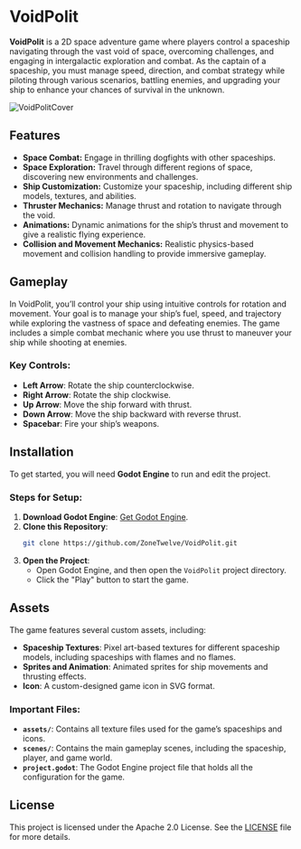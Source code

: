 # VoidPolit

**VoidPolit** is a 2D space adventure game where players control a spaceship navigating through the vast void of space, overcoming challenges, and engaging in intergalactic exploration and combat. As the captain of a spaceship, you must manage speed, direction, and combat strategy while piloting through various scenarios, battling enemies, and upgrading your ship to enhance your chances of survival in the unknown.

![VoidPolitCover](https://github.com/user-attachments/assets/0867f45a-1686-42c2-884a-c484ccf5b32d)

## Features
- **Space Combat:** Engage in thrilling dogfights with other spaceships.
- **Space Exploration:** Travel through different regions of space, discovering new environments and challenges.
- **Ship Customization:** Customize your spaceship, including different ship models, textures, and abilities.
- **Thruster Mechanics:** Manage thrust and rotation to navigate through the void.
- **Animations:** Dynamic animations for the ship’s thrust and movement to give a realistic flying experience.
- **Collision and Movement Mechanics:** Realistic physics-based movement and collision handling to provide immersive gameplay.

## Gameplay
In VoidPolit, you’ll control your ship using intuitive controls for rotation and movement. Your goal is to manage your ship’s fuel, speed, and trajectory while exploring the vastness of space and defeating enemies. The game includes a simple combat mechanic where you use thrust to maneuver your ship while shooting at enemies.

### Key Controls:
- **Left Arrow**: Rotate the ship counterclockwise.
- **Right Arrow**: Rotate the ship clockwise.
- **Up Arrow**: Move the ship forward with thrust.
- **Down Arrow**: Move the ship backward with reverse thrust.
- **Spacebar**: Fire your ship’s weapons.

## Installation

To get started, you will need **Godot Engine** to run and edit the project. 

### Steps for Setup:
1. **Download Godot Engine**: [Get Godot Engine](https://godotengine.org/download).
2. **Clone this Repository**:
   ```bash
   git clone https://github.com/ZoneTwelve/VoidPolit.git
   ```
3. **Open the Project**:
   - Open Godot Engine, and then open the `VoidPolit` project directory.
   - Click the "Play" button to start the game.

## Assets

The game features several custom assets, including:
- **Spaceship Textures**: Pixel art-based textures for different spaceship models, including spaceships with flames and no flames.
- **Sprites and Animation**: Animated sprites for ship movements and thrusting effects.
- **Icon**: A custom-designed game icon in SVG format.

### Important Files:
- **`assets/`**: Contains all texture files used for the game’s spaceships and icons.
- **`scenes/`**: Contains the main gameplay scenes, including the spaceship, player, and game world.
- **`project.godot`**: The Godot Engine project file that holds all the configuration for the game.

## License

This project is licensed under the Apache 2.0 License. See the [LICENSE](LICENSE) file for more details.
